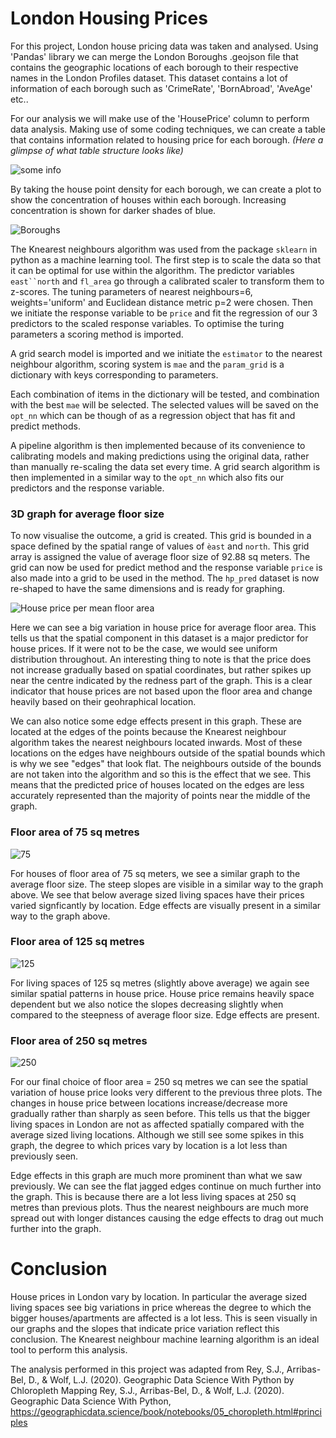 # London Housing Prices

For this project, London house pricing data was taken and analysed. Using 'Pandas' library we can merge the London Boroughs .geojson file that contains the geographic locations of each borough to their respective names in the London Profiles dataset. This dataset contains a lot of information of each borough such as 'CrimeRate', 'BornAbroad', 'AveAge' etc..

For our analysis we will make use of the 'HousePrice' column to perform data analysis. Making use of some coding techniques, we can create a table that contains information related to housing price for each borough. _(Here a glimpse of what table structure looks like)_

![some info](https://user-images.githubusercontent.com/99913034/220478998-ce5c264b-4e36-4b91-9ffb-bbd2e663fa26.PNG)

By taking the house point density for each borough, we can create a plot to show the concentration of houses within each borough. Increasing concentration is shown for darker shades of blue.

![Boroughs](https://user-images.githubusercontent.com/99913034/220480245-42a320f7-f7c7-49d3-8ae4-ee6e8f192373.png)


The Knearest neighbours algorithm was used from the package `sklearn` in python as a machine learning tool. The first step is to scale the data so that it can be optimal for use within the algorithm. The predictor variables `east``north` and `fl_area` go through a calibrated scaler to transform them to z-scores. The tuning parameters of nearest neighbours=6, weights='uniform' and Euclidean distance metric p=2 were chosen. 
Then we initiate the response variable to be `price` and fit the regression of our 3 predictors to the scaled response variables. To optimise the turing parameters a scoring method is imported.

A grid search model is imported and we initiate the `estimator` to the nearest neighbour algorithm, scoring system is `mae` and the `param_grid` is a dictionary with keys corresponding to parameters. 

Each combination of items in the dictionary will be tested, and combination with the best `mae` will be selected. The selected values will be saved on the `opt_nn` which can be though of as a regression object that has fit and predict methods.

A pipeline algorithm is then implemented because of its convenience to calibrating models and making predictions using the original data, rather than manually re-scaling the data set every time. A grid search algorithm is then implemented in a similar way to the `opt_nn` which also fits our predictors and the response variable. 

### 3D graph for average floor size

To now visualise the outcome, a grid is created. This grid is bounded in a space defined by the spatial range of values of `èast` and `north`. This grid array is assigned the value of average floor size of 92.88 sq meters. The grid can now be used for predict method and the response variable `price` is also made into a grid to be used in the method. The `hp_pred` dataset is now re-shaped to have the same dimensions and is ready for graphing.


![House price per mean floor area](https://user-images.githubusercontent.com/99913034/220473244-ca866ad2-4c5d-43b1-b60c-7035c149581d.png)

Here we can see a big variation in house price for average floor area. This tells us that the spatial component in this dataset is a major predictor for house prices. If it were not to be the case, we would see uniform distribution throughout. An interesting thing to note is that the price does not increase gradually based on spatial coordinates, but rather spikes up near the centre indicated by the redness part of the graph. This is a clear indicator that house prices are not based upon the floor area and change heavily based on their geohraphical location.

We can also notice some edge effects present in this graph. These are located at the edges of the points because the Knearest neighbour algorithm takes the nearest neighbours located inwards. Most of these locations on the edges have neighbours outside of the spatial bounds which is why we see "edges" that look flat. The neighbours outside of the bounds are not taken into the algorithm and so this is the effect that we see. This means that the predicted price of houses located on the edges are less accurately represented than the majority of points near the middle of the graph.

### Floor area of 75 sq metres

![75](https://user-images.githubusercontent.com/99913034/220475851-6e0ac55c-3f66-4998-98c3-8bbfb004db71.png)

For houses of floor area of 75 sq meters, we see a similar graph to the average floor size. The steep slopes are visible in a similar way to the graph above. We see that below average sized living spaces have their prices varied signficantly by location. Edge effects are visually present in a similar way to the graph above.

### Floor area of 125 sq metres

![125](https://user-images.githubusercontent.com/99913034/220475974-5f42901b-22dd-45f7-90a6-3ee3b11e0581.png)

For living spaces of 125 sq metres (slightly above average) we again see similar spatial patterns in house price. House price remains heavily space dependent but we also notice the slopes decreasing slightly when compared to the steepness of average floor size. Edge effects are present.

### Floor area of 250 sq metres

![250](https://user-images.githubusercontent.com/99913034/220476078-9c3e64ed-34d3-400c-826c-a4a80724e40b.png)

For our final choice of floor area = 250 sq metres we can see the spatial variation of house price looks very different to the previous three plots. The changes in house price between locations increase/decrease more gradually rather than sharply as seen before. This tells us that the bigger living spaces in London are not as affected spatially compared with the average sized living locations. Although we still see some spikes in this graph, the degree to which prices vary by location is a lot less than previously seen.

Edge effects in this graph are much more prominent than what we saw previously. We can see the flat jagged edges continue on much further into the graph. This is because there are a lot less living spaces at 250 sq metres than previous plots. Thus the nearest neighbours are much more spread out with longer distances causing the edge effects to drag out much further into the graph.

# Conclusion

House prices in London vary by location. In particular the average sized living spaces see big variations in price whereas the degree to which the bigger houses/apartments are affected is a lot less. This is seen visually in our graphs and the slopes that indicate price variation reflect this conclusion. The Knearest neighbour machine learning algorithm is an ideal tool to perform this analysis.

The analysis performed in this project was adapted from
Rey, S.J., Arribas-Bel, D., & Wolf, L.J. (2020). Geographic Data Science With Python by Chloropleth Mapping Rey, S.J., Arribas-Bel, D., & Wolf, L.J. (2020). Geographic Data Science With Python,
https://geographicdata.science/book/notebooks/05_choropleth.html#principles
